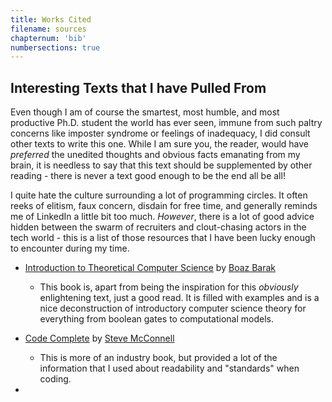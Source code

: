 ```yaml
---
title: Works Cited
filename: sources
chapternum: 'bib'
numbersections: true
---
```



## Interesting Texts that I have Pulled From

Even though I am of course the smartest, most humble, and most productive Ph.D. student the world has ever seen, immune from such paltry concerns like imposter syndrome or feelings of inadequacy, I did consult other texts to write this one. While I am sure you, the reader, would have _preferred_ the unedited thoughts and obvious facts emanating from my brain, it is needless to say that this text should be supplemented by other reading - there is never a text good enough to be the end all be all!

I quite hate the culture surrounding a lot of programming circles. It often reeks of elitism, faux concern, disdain for free time, and generally reminds me of LinkedIn a little bit too much. _However_, there is a lot of good advice hidden between the swarm of recruiters and clout-chasing actors in the tech world - this is a list of those resources that I have been lucky enough to encounter during my time.

* [Introduction to Theoretical Computer Science](https://introtcs.org/public/index.html) by [Boaz Barak](https://www.boazbarak.org/)
  * This book is, apart from being the inspiration for this _obviously_ enlightening text, just a good read. It is filled with examples and is a nice deconstruction of introductory computer science theory for everything from boolean gates to computational models.

* [Code Complete](https://en.wikipedia.org/wiki/Code_Complete) by [Steve McConnell](https://en.wikipedia.org/wiki/Steve_McConnell)
  * This is more of an industry book, but provided a lot of the information that I used about readability and "standards" when coding.

* 
